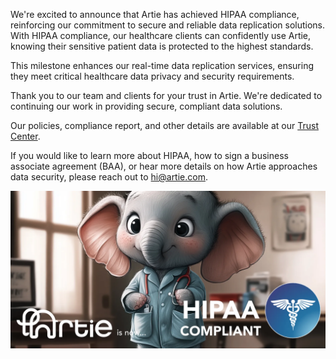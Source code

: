 We're excited to announce that Artie has achieved HIPAA compliance, reinforcing our commitment to secure and reliable data replication solutions. With HIPAA compliance, our healthcare clients can confidently use Artie, knowing their sensitive patient data is protected to the highest standards.

This milestone enhances our real-time data replication services, ensuring they meet critical healthcare data privacy and security requirements.

Thank you to our team and clients for your trust in Artie. We're dedicated to continuing our work in providing secure, compliant data solutions.

Our policies, compliance report, and other details are available at our [Trust Center](https://trust.artie.com/).

If you would like to learn more about HIPAA, how to sign a business associate agreement (BAA), or hear more details on how Artie approaches data security, please reach out to [hi@artie.com](mailto:hi@artie.com).

![HIPAA Announcement](./doctor.webp)
